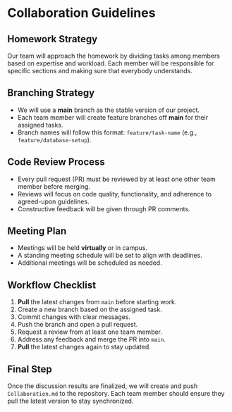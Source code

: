 # Collaboration Guidelines

## Homework Strategy
Our team will approach the homework by dividing tasks among members based on expertise and workload. Each member will be responsible for specific sections and making sure that everybody understands.

## Branching Strategy
- We will use a **main** branch as the stable version of our project.
- Each team member will create feature branches off **main** for their assigned tasks.
- Branch names will follow this format: `feature/task-name` (e.g., `feature/database-setup`).

## Code Review Process
- Every pull request (PR) must be reviewed by at least one other team member before merging.
- Reviews will focus on code quality, functionality, and adherence to agreed-upon guidelines.
- Constructive feedback will be given through PR comments.

## Meeting Plan
- Meetings will be held **virtually** or in campus.
- A standing meeting schedule will be set to align with deadlines.
- Additional meetings will be scheduled as needed.

## Workflow Checklist
1. **Pull** the latest changes from `main` before starting work.
2. Create a new branch based on the assigned task.
3. Commit changes with clear messages.
4. Push the branch and open a pull request.
5. Request a review from at least one team member.
6. Address any feedback and merge the PR into `main`.
7. **Pull** the latest changes again to stay updated.

## Final Step
Once the discussion results are finalized, we will create and push `Collaboration.md` to the repository. Each team member should ensure they pull the latest version to stay synchronized.
